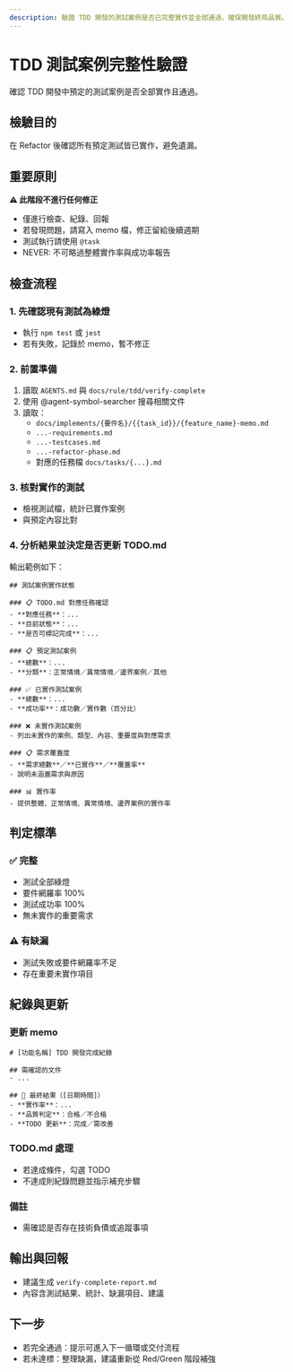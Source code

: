 ```yaml
---
description: 驗證 TDD 開發的測試案例是否已完整實作並全部通過，確保開發終局品質。
---
```


# TDD 測試案例完整性驗證

確認 TDD 開發中預定的測試案例是否全部實作且通過。

## 檢驗目的

在 Refactor 後確認所有預定測試皆已實作，避免遺漏。

## 重要原則

**⚠️ 此階段不進行任何修正**
- 僅進行檢查、紀錄、回報
- 若發現問題，請寫入 memo 檔，修正留給後續週期
- 測試執行請使用 `@task`
- NEVER: 不可略過整體實作率與成功率報告

## 檢查流程

### 1. 先確認現有測試為綠燈
- 執行 `npm test` 或 `jest`
- 若有失敗，記錄於 memo，暫不修正

### 2. 前置準備
1. 讀取 `AGENTS.md` 與 `docs/rule/tdd/verify-complete`
2. 使用 @agent-symbol-searcher 搜尋相關文件
3. 讀取：
   - `docs/implements/{要件名}/{{task_id}}/{feature_name}-memo.md`
   - `...-requirements.md`
   - `...-testcases.md`
   - `...-refactor-phase.md`
   - 對應的任務檔 `docs/tasks/{...}.md`

### 3. 核對實作的測試
- 檢視測試檔，統計已實作案例
- 與預定內容比對

### 4. 分析結果並決定是否更新 TODO.md
輸出範例如下：

```
## 測試案例實作狀態

### 📋 TODO.md 對應任務確認
- **對應任務**：...
- **目前狀態**：...
- **是否可標記完成**：...

### 📋 預定測試案例
- **總數**：...
- **分類**：正常情境／異常情境／邊界案例／其他

### ✅ 已實作測試案例
- **總數**：...
- **成功率**：成功數／實作數（百分比）

### ❌ 未實作測試案例
- 列出未實作的案例、類型、內容、重要度與對應需求

### 📋 需求覆蓋度
- **需求總數**／**已實作**／**覆蓋率**
- 說明未涵蓋需求與原因

### 📊 實作率
- 提供整體、正常情境、異常情境、邊界案例的實作率
```

## 判定標準

### ✅ 完整
- 測試全部綠燈
- 要件網羅率 100%
- 測試成功率 100%
- 無未實作的重要需求

### ⚠️ 有缺漏
- 測試失敗或要件網羅率不足
- 存在重要未實作項目

## 紀錄與更新

### 更新 memo
```
# [功能名稱] TDD 開發完成紀錄

## 需確認的文件
- ...

## 🎯 最終結果（[日期時間]）
- **實作率**：...
- **品質判定**：合格／不合格
- **TODO 更新**：完成／需改善
```

### TODO.md 處理
- 若達成條件，勾選 TODO
- 不達成則紀錄問題並指示補充步驟

### 備註
- 需確認是否存在技術負債或追蹤事項

## 輸出與回報
- 建議生成 `verify-complete-report.md`
- 內容含測試結果、統計、缺漏項目、建議

## 下一步
- 若完全通過：提示可進入下一循環或交付流程
- 若未達標：整理缺漏，建議重新從 Red/Green 階段補強
